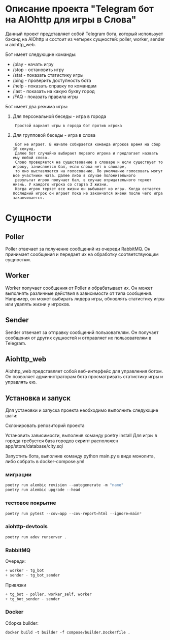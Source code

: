 #   Описание проекта "Telegram бот на AIOhttp для игры в Слова"
Данный проект представляет собой Telegram бота, который использует бэкэнд на AIOhttp и состоит из четырех сущностей: poller, worker, sender и aiohttp_web.

Бот имеет следующие команды:

+ /play - начать игру
+ /stop - остановить игру
+ /stat - показать статистику игры
+ /ping - проверить доступность бота
+ /help - показать справку по командам
+ /last - показать на какую букву город
+ /FAQ - показать правила игры

Бот имеет два режима игры:

1. Для персональной беседы - игра в города

        Простой вариант игры в города бот против игрока
2. Для групповой беседы - игра в слова

        Бот не играет. В начале собирается команда игроков время на сбор 10 секунд.
        Далее бот случайно выбирает первого игрока и предлагает назвать ему любой слово. 
        Слово проверяется на существование в словаре и если существует то игроку, зачисляется бал, если слова нет в словаре, 
        то оно выставляется на голосование. По умолчанию голосовать могут все участники чата. Далее либо в случае положительного 
        результат игрок получает бал, в случае отрицательного теряет жизнь. У каждого игрока со старта 3 жизни. 
        Когда игрок теряет все жизни он выбывает из игры. Когда остается последний игрок он играет пока не закончатся жизни после чего игра заканчивается.
# Сущности
## Poller
Poller отвечает за получение сообщений из очереди RabbitMQ. Он принимает сообщения и передает их на обработку соответствующим сущностям.

## Worker
Worker получает сообщения от Poller и обрабатывает их. Он может выполнять различные действия в зависимости от типа сообщения. Например, он может выбирать лидера игры, обновлять статистику игры или удалять жизни у игроков.

## Sender
Sender отвечает за отправку сообщений пользователям. Он получает сообщения от других сущностей и отправляет их пользователям в Telegram.

## Aiohttp_web
Aiohttp_web представляет собой веб-интерфейс для управления ботом. Он позволяет администраторам бота просматривать статистику игры и управлять ею.

## Установка и запуск
Для установки и запуска проекта необходимо выполнить следующие шаги:

Склонировать репозиторий проекта

Установить зависимости, выполнив команду poetry install
Для игры в города требуется база городов скрипт расположен app/store/database/city.sql

Запустить бота, выполнив команду python main.py в виде монолита, либо собрать в docker-compose.yml


### миграции
```python
poetry run alembic revision --autogenerate -m "name"
poetry run alembic upgrade --head
```
### тестовое покрытие
```python
poetry run pytest --cov=app --cov-report=html --ignore=main*
```
### aiohttp-devtools
```python
poetry run adev runserver .
```
### RabbitMQ

Очереди:
```python
+ worker - tg_bot
+ sender - tg_bot_sender
```
Привязки
```python
+ tg_bot - poller, worker_self, worker
+ tg_bot_sender - sender
```

### Docker

Сборка builder:
```
docker build -t builder -f compose/builder.Dockerfile .
```